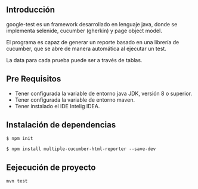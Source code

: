 ## Introducción
google-test es un framework desarrollado en lenguaje java, donde se implementa selenide, cucumber (gherkin) y page object model.

El programa es capaz de generar un reporte basado en una librería de cucumber, que se abre de manera automática al ejecutar un test.

La data para cada prueba puede ser a través de tablas.

## Pre Requisitos
- Tener configurada la variable de entorno java JDK, versión 8 o superior.
- Tener configurada la variable de entorno maven.
- Tener instalado el IDE Intelig IDEA.

## Instalación de dependencias
`$ npm init`

`$ npm install multiple-cucumber-html-reporter --save-dev`

## Eejecución de proyecto
`mvn test`